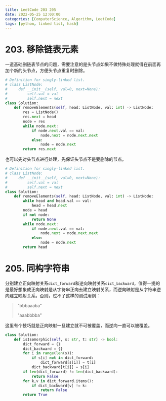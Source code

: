 ```yaml
---
title: LeetCode 203 205
date: 2022-05-25 12:00:00
categories: [ComputerScience, Algorithm, LeetCode]
tags: [python, linked list, hash]
---
```


# 203. 移除链表元素

一道基础删链表节点的问题，需要注意的是头节点如果不做特殊处理就得在前面再加个新的头节点，方便头节点重复时删除。

```python
# Definition for singly-linked list.
# class ListNode:
#     def __init__(self, val=0, next=None):
#         self.val = val
#         self.next = next
class Solution:
    def removeElements(self, head: ListNode, val: int) -> ListNode:
        res = ListNode()
        res.next = head
        node = res
        while node.next:
            if node.next.val == val:
                node.next = node.next.next
            else:
                node = node.next
        return res.next
```

也可以先对头节点进行处理，先保证头节点不是要删除的节点。

```python
# Definition for singly-linked list.
# class ListNode:
#     def __init__(self, val=0, next=None):
#         self.val = val
#         self.next = next
class Solution:
    def removeElements(self, head: ListNode, val: int) -> ListNode:
        while head and head.val == val:
            head = head.next
        node = head
        if not node:
            return None
        while node.next:
            if node.next.val == val:
                node.next = node.next.next
            else:
                node = node.next
        return head
```

# 205. 同构字符串

分别建立正向映射关系`dict_forward`和逆向映射关系`dict_backward`，值得一提的是最好想象成正向映射是从字符串正向去建立映射关系，而逆向映射是从字符串逆向建立映射关系。否则，过不了这样的测试用例：

> "bbbaaaba" 
>
> "aaabbbba"

这里有个技巧就是正向映射一旦建立就不可被覆盖，而逆向一直可以被覆盖。

```python
class Solution:
    def isIsomorphic(self, s: str, t: str) -> bool:
        dict_forward = {}
        dict_backward = {}
        for i in range(len(s)):
            if s[i] not in dict_forward:
                dict_forward[s[i]] = t[i]
            dict_backward[t[i]] = s[i]
        if len(dict_forward) != len(dict_backward):
            return False
        for k,v in dict_forward.items():
            if dict_backward[v] != k:
                return False
        return True
```

